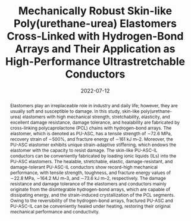 ---
title: Mechanically Robust Skin-like Poly(urethane-urea) Elastomers  Cross-Linked with Hydrogen-Bond Arrays and Their Application as  High-Performance Ultrastretchable Conductors
authors:
- Tingting Guan
- Xiaohan Wang
- You-Liang Zhu
- Li Qian
- Zhongyuan Lu
- Yongfeng Men
- Jian Li
- Yuting Wang
- Junqi Sun
date: '2022-07-12'
doi: 10.1021/acs.macromol.2c00492
publish_types: 期刊文章
publication: Macromolecules
publication_short: Macromolecules
abstract: Elastomers play an irreplaceable role in industry and daily  life; however, they are usually soft and susceptible to damage. In this  study, skin-like poly(urethane-urea) elastomers with high mechanical  strength, stretchability, elasticity, and excellent damage resistance,  damage tolerance, and healability are fabricated by cross-linking  polycaprolactone (PCL) chains with hydrogen-bond arrays. The elastomer,  which is denoted as PU-ASC, has a tensile strength of ∼72.6 MPa,  recovery strain of ∼500%, and fracture energy of ∼161 kJ m–2. Moreover,  the PU-ASC elastomer exhibits unique strain-adaptive stiffening, which  endows the elastomer with the capacity to resist damage. The skin-like  PU-ASC-IL conductors can be conveniently fabricated by loading ionic  liquids (ILs) into the PU-ASC elastomers. The healable, stretchable,  elastic, damage-resistant, and damage-tolerant PU-ASC-IL conductors show  record-high mechanical performance, with tensile strength, toughness,  and fracture energy values of ∼22.8 MPa, ∼164.2 MJ m–3, and ∼73.6 kJ  m–2, respectively. The damage resistance and damage tolerance of the  elastomers and conductors mainly originate from the disintegrable  hydrogen-bond arrays, which are capable of dissipating energy, and the  strain-induced crystallization of the PCL segments. Owing to the  reversibility of the hydrogen-bond arrays, fractured PU-ASC and  PU-ASC-IL can be conveniently healed under heating, restoring their  original mechanical performance and conductivity.
url_pdf: https://doi.org/10.1021/acs.macromol.2c00492
---
